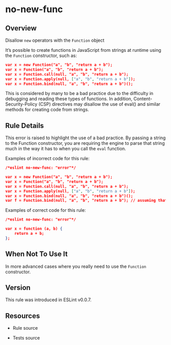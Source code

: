 

# no-new-func
## Overview

Disallow `new` operators with the `Function` object

It’s possible to create functions in JavaScript from strings at runtime using the `Function` constructor, such as:


```json
var x = new Function("a", "b", "return a + b");
var x = Function("a", "b", "return a + b");
var x = Function.call(null, "a", "b", "return a + b");
var x = Function.apply(null, ["a", "b", "return a + b"]);
var x = Function.bind(null, "a", "b", "return a + b")();
```

This is considered by many to be a bad practice due to the difficulty in debugging and reading these types of functions. In addition, Content-Security-Policy (CSP) directives may disallow the use of eval() and similar methods for creating code from strings.

## Rule Details

This error is raised to highlight the use of a bad practice. By passing a string to the Function constructor, you are requiring the engine to parse that string much in the way it has to when you call the `eval` function.

Examples of incorrect code for this rule:


```json
/*eslint no-new-func: "error"*/

var x = new Function("a", "b", "return a + b");
var x = Function("a", "b", "return a + b");
var x = Function.call(null, "a", "b", "return a + b");
var x = Function.apply(null, ["a", "b", "return a + b"]);
var x = Function.bind(null, "a", "b", "return a + b")();
var f = Function.bind(null, "a", "b", "return a + b"); // assuming that the result of Function.bind(...) will be eventually called.
```

Examples of correct code for this rule:


```json
/*eslint no-new-func: "error"*/

var x = function (a, b) {
    return a + b;
};
```

## When Not To Use It

In more advanced cases where you really need to use the `Function` constructor.

## Version

This rule was introduced in ESLint v0.0.7.

## Resources


- Rule source 

- Tests source 

